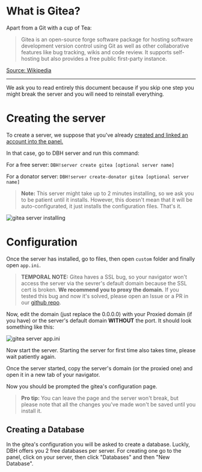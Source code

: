 # What is Gitea?

Apart from a Git with a cup of Tea:

> Gitea is an open-source forge software package for hosting software development version control using Git as well as other collaborative features like bug tracking, wikis and code review. It supports self-hosting but also provides a free public first-party instance.

[Source: Wikipedia](https://en.wikipedia.org/wiki/Gitea)

----

We ask you to read entirely this document because if you skip one step you might break the server and you will need to reinstall everything.

# Creating the server

To create a server, we suppose that you've already [created and linked an account into the panel.](https://help.dbh.wtf/getting-started)

In that case, go to DBH server and run this command:

For a free server: `DBH!server create gitea [optional server name]`

For a donator server: `DBH!server create-donator gitea [optional server name]`

> **Note:** This server might take up to 2 minutes installing, so we ask you to be patient until it installs. However, this doesn't mean that it will be auto-configurated, it just installs the configuration files. That's it.

![gitea server installing](/content/server-installing.jpg)

# Configuration

Once the server has installed, go to files, then open `custom` folder and finally open `app.ini`.

> **TEMPORAL NOTE:** Gitea haves a SSL bug, so your navigator won't access the server via the sevrer's default domain because the SSL cert is broken. **We recommend you to proxy the domain.** If you tested this bug and now it's solved, please open an Issue or a PR in our [github repo](https://github.com/DBH-Docs/Documentation).

Now, edit the domain (just replace the 0.0.0.0) with your Proxied domain (if you have) or the server's default domain **WITHOUT** the port. It should look something like this:

![gitea server app.ini](/content/gitea-appini.png)

Now start the server. Starting the server for first time also takes time, please wait patiently again.

Once the server started, copy the server's domain (or the proxied one) and open it in a new tab of your navigator.

Now you should be prompted the gitea's configuration page.

> **Pro tip:** You can leave the page and the server won't break, but please note that all the changes you've made won't be saved until you install it.

## Creating a Database

In the gitea's configuration you will be asked to create a database. Luckly, DBH offers you 2 free databases per server. For creating one go to the panel, click on your server, then click "Databases" and then "New Database".

